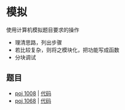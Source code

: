 # 模拟

使用计算机模拟题目要求的操作

- 理清思路，列出步骤
- 若比较复杂，则将之模块化，把功能写成函数
- 分块调试

## 题目

- [poj 1008](http://poj.org/problem?id=1008) | [代码](./poj1008.cpp)
- [poj 1068](http://poj.org/problem?id=1068) | [代码](./poj1068.cpp)
